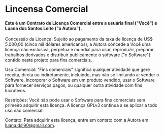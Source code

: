 # **Lincensa Comercial**

#### Este é um Contrato de Licença Comercial entre a usuária final ("Você") e Luana dos Santos Leite ("a Autora").

Concessão da Licença: Sujeito ao pagamento da taxa de licença de US$ 5.000,00 (cinco mil dólares americanos), a Autora concede a Você uma licença não exclusiva, perpétua e mundial para usar, reproduzir, preparar trabalhos derivados e distribuir publicamente o software ("o Software") contido neste projeto para fins comerciais.

Uso Comercial: "Fins comerciais" significa qualquer atividade que gere receita, direta ou indiretamente, incluindo, mas não se limitando a: vender o Software, incorporar o Software em um produto vendido, usar o Software para fornecer serviços pagos, ou qualquer outra atividade com fins lucrativos.

Restrições: Você não pode usar o Software para fins comerciais sem primeiro adquirir esta licença. A licença GPLv3 continua a se aplicar a todo uso não comercial.

Contato: Para adquirir esta licença, entre em contato com a Autora em luana.dsl90@gmail.com.
